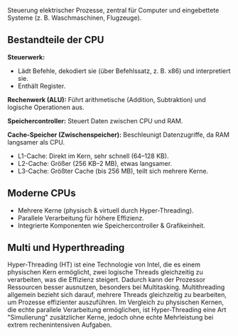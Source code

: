 Steuerung elektrischer Prozesse, zentral für Computer und eingebettete Systeme (z. B. Waschmaschinen, Flugzeuge).

## Bestandteile der CPU

**Steuerwerk:**
- Lädt Befehle, dekodiert sie (über Befehlssatz, z. B. x86) und interpretiert sie.
- Enthält Register.

**Rechenwerk (ALU):**
Führt arithmetische (Addition, Subtraktion) und logische Operationen aus.

**Speichercontroller:**
Steuert Daten zwischen CPU und RAM.

**Cache-Speicher (Zwischenspeicher):** Beschleunigt Datenzugriffe, da RAM langsamer als CPU.
- L1-Cache: Direkt im Kern, sehr schnell (64–128 KB).
- L2-Cache: Größer (256 KB–2 MB), etwas langsamer.
- L3-Cache: Größter Cache (bis 256 MB), teilt sich mehrere Kerne.    
## Moderne CPUs
- Mehrere Kerne (physisch & virtuell durch Hyper-Threading).
- Parallele Verarbeitung für höhere Effizienz.
- Integrierte Komponenten wie Speichercontroller & Grafikeinheit.

## Multi und Hyperthreading
Hyper-Threading (HT) ist eine Technologie von Intel, die es einem physischen Kern ermöglicht, zwei logische Threads gleichzeitig zu verarbeiten, was die Effizienz steigert. Dadurch kann der Prozessor Ressourcen besser ausnutzen, besonders bei Multitasking. Multithreading allgemein bezieht sich darauf, mehrere Threads gleichzeitig zu bearbeiten, um Prozesse effizienter auszuführen. Im Vergleich zu physischen Kernen, die echte parallele Verarbeitung ermöglichen, ist Hyper-Threading eine Art "Simulierung" zusätzlicher Kerne, jedoch ohne echte Mehrleistung bei extrem rechenintensiven Aufgaben.